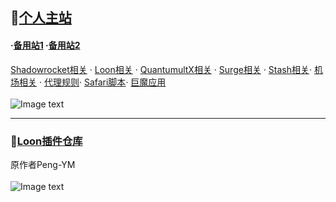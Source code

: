 ## 🔔[个人主站](https://yfamily.ml)    
#### ·[备用站1](https://yfamily.vercel.app)    ·[备用站2](https://yfamily.netlify.app)
  
[Shadowrocket相关](https://yfamily.ml/shadowrocket.html) · [Loon相关](https://yfamily.ml/loon.html) · [QuantumultX相关](https://yfamily.ml/quantumultx.html) · [Surge相关](https://yfamily.ml/surge.html) · [Stash相关](https://yfamily.ml/stash.html)· [机场相关](https://yfamily.ml/airport.html) · [代理规则](https://yfamily.ml/rule.html)· [Safari脚本](https://yfamily.ml/script.html)· [巨魔应用](https://yfamily.ml/troll.html)  
<br>
![Image text](https://github.com/deezertidal/shadowrocket-rules/blob/main/IMG/shot1.png)  
****
### 🔔[Loon插件仓库](https://loons.vercel.app)   
原作者Peng-YM
<br>  
![Image text](https://github.com/deezertidal/shadowrocket-rules/blob/main/IMG/loons.png)    
